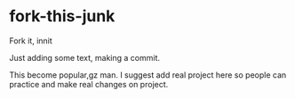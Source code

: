 # fork-this-junk

Fork it, innit

Just adding some text, making a commit.

This become popular,gz man.
I suggest add real project here so people can practice and make real changes on project.
